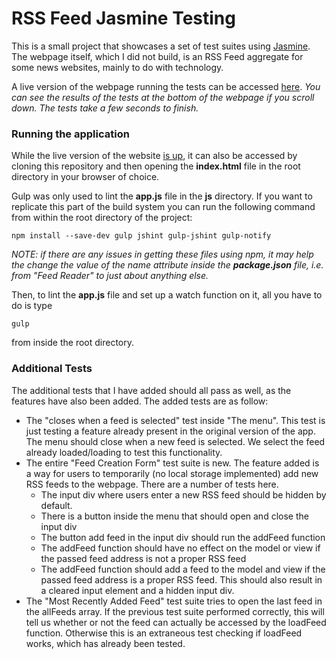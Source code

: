 # RSS Feed Jasmine Testing

This is a small project that showcases a set of test suites using [Jasmine](http://jasmine.github.io/).
The webpage itself, which I did not build, is an RSS Feed aggregate for some news websites, mainly to do
with technology.

A live version of the webpage running the tests can be accessed [here](http://andreicommunication.github.io/feed-reader-testing/). *You can see the results of the tests at the bottom of the webpage if you
scroll down. The tests take a few seconds to finish.*

### Running the application

While the live version of the website [is up](http://andreicommunication.github.io/feed-reader-testing/),
it can also be accessed by cloning this repository and then opening the
**index.html** file in the root directory in your browser of choice.

Gulp was only used to lint the **app.js** file in the **js** directory. If you want
to replicate this part of the build system you can run the following command from
within the root directory of the project:

```
npm install --save-dev gulp jshint gulp-jshint gulp-notify
```

*NOTE: if there are any issues in getting these files using npm, it may help the change the value
of the name attribute inside the **package.json** file, i.e. from "Feed Reader" to
just about anything else.*


Then, to lint the **app.js** file and set up a watch function on it, all you have to do
is type

`gulp`

from inside the root directory.

### Additional Tests

The additional tests that I have added should all pass as well, as the features have
also been added. The added tests are as follow:

* The "closes when a feed is selected" test inside "The menu". This test is just
testing a feature already present in the original version of the app. The menu should
close when a new feed is selected. We select the feed already loaded/loading to test
this functionality.
* The entire "Feed Creation Form" test suite is new. The feature added is a way for users
to temporarily (no local storage implemented) add new RSS feeds to the webpage. There are a
number of tests here.
    * The input div where users enter a new RSS feed should be hidden by default.
    * There is a button inside the menu that should open and close the input div
    * The button add feed in the input div should run the addFeed function
    * The addFeed function should have no effect on the model or view if the passed
    feed address is not a proper RSS feed
    * The addFeed function should add a feed to the model and view if the passed
    feed address is a proper RSS feed. This should also result in a cleared input
    element and a hidden input div.
* The "Most Recently Added Feed" test suite tries to open the last feed in the
allFeeds array. If the previous test suite performed correctly, this will tell us
whether or not the feed can actually be accessed by the loadFeed function. Otherwise
this is an extraneous test checking if loadFeed works, which has already been tested.